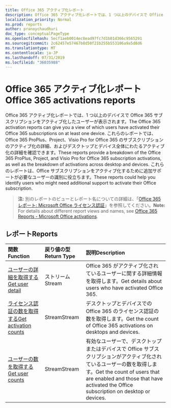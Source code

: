 ```yaml
---
title: Office 365 アクティブ化レポート
description: Office 365 アクティブ化レポートでは、1 つ以上のデバイスで Office 365 サブスクリプションをアクティブ化したユーザーが表示されます。 これらのレポートでは、Office 365 ProPlus、Project、Visio Pro for Office 365 のサブスクリプションのアクティブ化の詳細、およびデスクトップとデバイス全体にわたるアクティブ化の詳細を確認できます。 これらのレポートは、Office サブスクリプションをアクティブ化するために追加サポートが必要なユーザーの識別に役立ちます。
localization_priority: Normal
ms.prod: reports
author: pranoychaudhuri
doc_type: conceptualPageType
ms.openlocfilehash: 5ecf1aeb0014ec8ead97fc7d1b01d366c9565291
ms.sourcegitcommit: 2c62457e57467b8d50f21b255b553106a9a5d8d6
ms.translationtype: MT
ms.contentlocale: ja-JP
ms.lasthandoff: 07/31/2019
ms.locfileid: "36035988"
---
```

# <a name="office-365-activations-reports"></a><span data-ttu-id="7976e-105">Office 365 アクティブ化レポート</span><span class="sxs-lookup"><span data-stu-id="7976e-105">Office 365 activations reports</span></span>

<span data-ttu-id="7976e-106">Office 365 アクティブ化レポートでは、1 つ以上のデバイスで Office 365 サブスクリプションをアクティブ化したユーザーが表示されます。</span><span class="sxs-lookup"><span data-stu-id="7976e-106">The Office 365 activation reports can give you a view of which users have activated their Office 365 subscriptions on at least one device.</span></span> <span data-ttu-id="7976e-107">これらのレポートでは、Office 365 ProPlus、Project、Visio Pro for Office 365 のサブスクリプションのアクティブ化の詳細、およびデスクトップとデバイス全体にわたるアクティブ化の詳細を確認できます。</span><span class="sxs-lookup"><span data-stu-id="7976e-107">These reports provide a breakdown of the Office 365 ProPlus, Project, and Visio Pro for Office 365 subscription activations, as well as the breakdown of activations across desktop and devices.</span></span> <span data-ttu-id="7976e-108">これらのレポートは、Office サブスクリプションをアクティブ化するために追加サポートが必要なユーザーの識別に役立ちます。</span><span class="sxs-lookup"><span data-stu-id="7976e-108">These reports could help you identify users who might need additional support to activate their Office subscription.</span></span>

> <span data-ttu-id="7976e-109">**注:** 別のレポートのビューとレポート名についての詳細は、「[Office 365 レポート: Microsoft Office ライセンス認証](https://support.office.com/client/Office-activations-87c24ae2-82e0-4d1e-be01-c3bcc3f18c60)」を参照してください。</span><span class="sxs-lookup"><span data-stu-id="7976e-109">**Note:** For details about different report views and names, see [Office 365 Reports - Microsoft Office activations](https://support.office.com/client/Office-activations-87c24ae2-82e0-4d1e-be01-c3bcc3f18c60).</span></span>

## <a name="reports"></a><span data-ttu-id="7976e-110">レポート</span><span class="sxs-lookup"><span data-stu-id="7976e-110">Reports</span></span>
| <span data-ttu-id="7976e-111">関数</span><span class="sxs-lookup"><span data-stu-id="7976e-111">Function</span></span>                                 | <span data-ttu-id="7976e-112">戻り値の型</span><span class="sxs-lookup"><span data-stu-id="7976e-112">Return Type</span></span> | <span data-ttu-id="7976e-113">説明</span><span class="sxs-lookup"><span data-stu-id="7976e-113">Description</span></span>                              |
| :--------------------------------------- | :---------- | :--------------------------------------- |
| [<span data-ttu-id="7976e-114">ユーザーの詳細を取得する</span><span class="sxs-lookup"><span data-stu-id="7976e-114">Get user detail</span></span>](../api/reportroot-getoffice365activationsuserdetail.md) | <span data-ttu-id="7976e-115">ストリーム</span><span class="sxs-lookup"><span data-stu-id="7976e-115">Stream</span></span>      | <span data-ttu-id="7976e-116">Office 365 がアクティブ化されているユーザーに関する詳細情報を取得します。</span><span class="sxs-lookup"><span data-stu-id="7976e-116">Get details about users who have activated Office 365.</span></span> |
| [<span data-ttu-id="7976e-117">ライセンス認証の数を取得する</span><span class="sxs-lookup"><span data-stu-id="7976e-117">Get activation counts</span></span>](../api/reportroot-getoffice365activationcounts.md) | <span data-ttu-id="7976e-118">Stream</span><span class="sxs-lookup"><span data-stu-id="7976e-118">Stream</span></span>      | <span data-ttu-id="7976e-119">デスクトップとデバイスでの Office 365 のライセンス認証の数を取得します。</span><span class="sxs-lookup"><span data-stu-id="7976e-119">Get the count of Office 365 activations on desktops and devices.</span></span> |
| [<span data-ttu-id="7976e-120">ユーザーの数を取得する</span><span class="sxs-lookup"><span data-stu-id="7976e-120">Get user counts</span></span>](../api/reportroot-getoffice365activationsusercounts.md) | <span data-ttu-id="7976e-121">Stream</span><span class="sxs-lookup"><span data-stu-id="7976e-121">Stream</span></span>      | <span data-ttu-id="7976e-122">有効なユーザーで、デスクトップまたはデバイスで Office サブスクリプションがアクティブ化されているユーザーの数を取得します。</span><span class="sxs-lookup"><span data-stu-id="7976e-122">Get the count of users that are enabled and those that have activated the Office subscription on desktop or devices.</span></span> |
